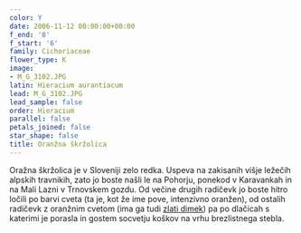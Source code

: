 ```yaml
---
color: Y
date: 2006-11-12 00:00:00+00:00
f_end: '8'
f_start: '6'
family: Cichoriaceae
flower_type: K
image:
- M_G_3102.JPG
latin: Hieracium aurantiacum
lead: M_G_3102.JPG
lead_sample: false
order: Hieracium
parallel: false
petals_joined: false
star_shape: false
title: Oranžna škržolica
---
```

Oražna škržolica je v Sloveniji zelo redka. Uspeva na zakisanih višje ležečih alpskih travnikih, zato jo boste našli le na Pohorju, ponekod v Karavankah in na Mali Lazni v Trnovskem gozdu. Od večine drugih radičevk jo boste hitro ločili po barvi cveta (ta je, kot že ime pove, intenzivno oranžen), od ostalih radičevk z oranžnim cvetom (ima ga tudi [zlati dimek](../crepisaurea/)) pa po dlačicah s katerimi je porasla in gostem socvetju koškov na vrhu brezlistnega stebla.

